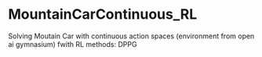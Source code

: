 # MountainCarContinuous_RL
Solving Moutain Car with continuous action spaces (environment from open ai gymnasium) fwith RL methods: DPPG

